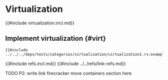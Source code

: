 # Virtualization

{{#include virtualization.incl.md}}

## Implement virtualization {#virt}

```rust,editable
{{#include ../../../deps/tests/categories/virtualization/virtualization1.rs:example}}
```

{{#include refs.incl.md}}
{{#include ../../refs/link-refs.md}}

<div class="hidden">
TODO P2: write
link firecracker
move containers section here
</div>
